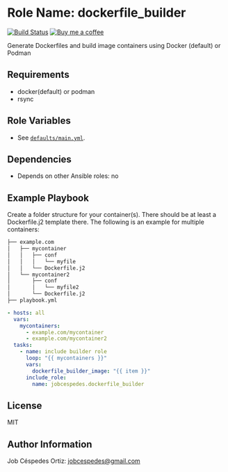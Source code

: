 Role Name: dockerfile_builder
=========

[![Build Status](https://travis-ci.com/jobcespedes/dockerfile_builder.svg?branch=master)](https://travis-ci.com/jobcespedes/dockerfile_builder) [![Buy me a coffee](https://img.shields.io/badge/$-BuyMeACoffee-blue.svg)](https://www.buymeacoffee.com/jobcespedes)

Generate Dockerfiles and build image containers using Docker (default) or Podman

Requirements
------------

- docker(default) or podman
- rsync

Role Variables
--------------

- See [`defaults/main.yml`](defaults/main.yml).

Dependencies
------------

- Depends on other Ansible roles: no

Example Playbook
----------------
Create a folder structure for your container(s). There should be at least a Dockerfile.j2 template there. The following is an example for multiple containers:
```bash
├── example.com
│   ├── mycontainer
│   │   ├── conf
│   │   │   └── myfile
│   │   └── Dockerfile.j2
│   └── mycontainer2
│       ├── conf
│       │   └── myfile2
│       └── Dockerfile.j2
├── playbook.yml

```

```yaml
- hosts: all
  vars:
    mycontainers:
      - example.com/mycontainer
      - example.com/mycontainer2
  tasks:
    - name: include builder role
      loop: "{{ mycontainers }}"
      vars:
        dockerfile_builder_image: "{{ item }}"
      include_role:
        name: jobcespedes.dockerfile_builder
```

License
-------

MIT

Author Information
------------------

Job Céspedes Ortiz: jobcespedes@gmail.com
